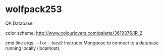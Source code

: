 # wolfpack253
QA Database

color scheme:
http://www.colourlovers.com/palette/3619376/IR_2

cmd line args:
--l or --local: Instructs Mongoose to connect to a database running locally (localhost).
